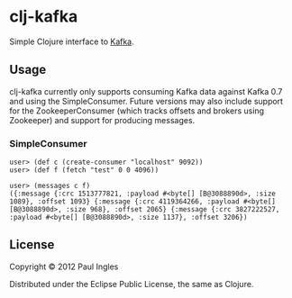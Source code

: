 # clj-kafka

Simple Clojure interface to [Kafka](http://incubator.apache.org/kafka/).

## Usage

clj-kafka currently only supports consuming Kafka data against Kafka 0.7 and using the SimpleConsumer. Future versions may also include support for the ZookeeperConsumer (which tracks offsets and brokers using Zookeeper) and support for producing messages.

### SimpleConsumer

    user> (def c (create-consumer "localhost" 9092))
    user> (def f (fetch "test" 0 0 4096))

    user> (messages c f)
    ({:message {:crc 1513777821, :payload #<byte[] [B@3088890d>, :size 1089}, :offset 1093} {:message {:crc 4119364266, :payload #<byte[] [B@3088890d>, :size 968}, :offset 2065} {:message {:crc 3827222527, :payload #<byte[] [B@3088890d>, :size 1137}, :offset 3206})

## License

Copyright &copy; 2012 Paul Ingles

Distributed under the Eclipse Public License, the same as Clojure.
